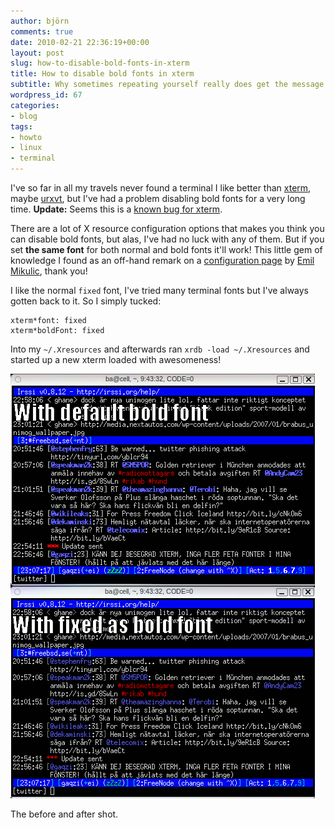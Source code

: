 ```yaml
---
author: björn
comments: true
date: 2010-02-21 22:36:19+00:00
layout: post
slug: how-to-disable-bold-fonts-in-xterm
title: How to disable bold fonts in xterm
subtitle: Why sometimes repeating yourself really does get the message through
wordpress_id: 67
categories:
- blog
tags:
- howto
- linux
- terminal
---
```


I've so far in all my travels never found a terminal I like better than [xterm], maybe [urxvt], but I've had a problem disabling bold fonts for a very long time. **Update:** Seems this is a [known bug for xterm][xterm-bug].

There are a lot of X resource configuration options that makes you think you can disable bold fonts, but alas, I've had no luck with any of them. But if you set **the same font** for both normal and bold fonts it'll work! This little gem of knowledge I found as an off-hand remark on a [configuration page][xterm-conf] by [Emil Mikulic][emil], thank you!

I like the normal `fixed` font, I've tried many terminal fonts but I've always gotten back to it. So I simply tucked:

    
    
    xterm*font: fixed
    xterm*boldFont: fixed
    



Into my `~/.Xresources` and afterwards ran `xrdb -load ~/.Xresources` and started up a new xterm loaded with awesomeness!  



![xterm with bold font and xterm without bold font](/img/2010/xterms.png)


The before and after shot.


[xterm-conf]:http://dmr.ath.cx/notes/xterm.html
[urxvt]:http://en.wikipedia.org/wiki/Rxvt-unicode
[xterm]:http://en.wikipedia.org/wiki/Xterm
[emil]:http://dmr.ath.cx/
[xterm-bug]:http://bugs.debian.org/cgi-bin/bugreport.cgi?bug=347790
